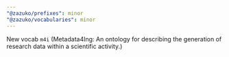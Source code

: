 ```yaml
---
"@zazuko/prefixes": minor
"@zazuko/vocabularies": minor
---
```


New vocab `m4i` (Metadata4Ing: An ontology for describing the generation of research data within a scientific activity.)
